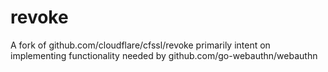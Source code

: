 # revoke
A fork of github.com/cloudflare/cfssl/revoke primarily intent on implementing functionality needed by github.com/go-webauthn/webauthn
